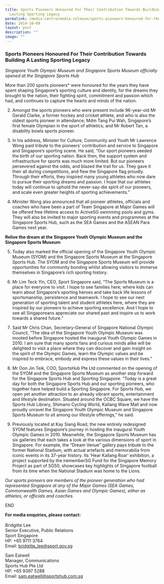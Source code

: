 ```yaml
---
title: Sports Pioneers Honoured For Their Contribution Towards Building A
  Lasting Sporting Legacy
permalink: /media-centre/media-release/sports-pioneers-honoured-for-their-contribution-towards-building/
date: 2014-10-09
layout: post
description: ""
image: ""
---
```

### **Sports Pioneers Honoured For Their Contribution Towards Building A Lasting Sporting Legacy**
_Singapore Youth Olympic Museum and Singapore Sports Museum officially opened at the Singapore Sports Hub_

More than 200 sports pioneers\* were honoured for the years they have spent shaping Singapore’s sporting culture and identity, for the dreams they brought to the nation, their fighting spirit, commitment and passion which had, and continues to capture the hearts and minds of the nation.

2. Amongst the sports pioneers who were present include 96-year-old Mr Gerald Clarke, a former hockey and cricket athlete, and who is also the oldest sports pioneer in attendance; Mdm Tang Pui Wah, Singapore’s first female Olympian in the sport of athletics; and Mr Robert Tan, a disability bowls sports pioneer.
 
3. In his address, Minister for Culture, Community and Youth Mr Lawrence Wong paid tribute to the pioneers’ contribution and service to Singapore and Singapore’s sporting scene. He said, “Our sport pioneers seeded the birth of our sporting nation. Back then, the support system and infrastructure for sports was much more limited. But our pioneers persevered against the odds, and blazed the trail for us. They gave it their all during competitions, and flew the Singapore flag proudly. Through their efforts, they inspired many young athletes who now dare to pursue their sporting dreams and passion. I hope that our athletes today will continue to uphold the never-say-die spirit of our pioneers, and scale even greater heights of sporting achievements.”

4. Minister Wong also announced that all pioneer athletes, officials and coaches who have been a part of Team Singapore at Major Games will be offered free lifetime access to ActiveSG swimming pools and gyms. They will also be invited to major sporting events and programmes at the Singapore Sports Hub, such as the SEA Games and the ASEAN Para Games next year.  

**Relive the dream at the Singapore Youth Olympic Museum and the Singapore Sports Museum**

5. Today also marked the official opening of the Singapore Youth Olympic Museum (SYOM) and the Singapore Sports Museum at the Singapore Sports Hub. The SYOM and the Singapore Sports Museum will provide opportunities for community bonding whilst allowing visitors to immerse themselves in Singapore’s rich sporting history.

6. Mr Lim Teck Yin, CEO, Sport Singapore said, “The Sports Museum is a place for everyone to visit. I hope to see families here; where kids can learn about Singapore’s sporting heroes and take back life lessons of sportsmanship, persistence and teamwork. I hope to see our next generation of sporting talent and student athletes here, where they are inspired by our pioneers to achieve sporting excellence. And I hope to see all Singaporeans appreciate our shared past and inspire us to work towards a shared future.”

7. Said Mr Chris Chan, Secretary-General of Singapore National Olympic Council, “The idea of the Singapore Youth Olympic Museum was mooted before Singapore hosted the inaugural Youth Olympic Games in 2010. I am sure that many sports fans and curious minds alike will be delighted to visit a place where they can discover and gain insight on the spirit of the Olympic Games, learn the Olympic values and be inspired to embrace, embody and express these values in their lives.”

8. Mr Oon Jin Teik, COO, SportsHub Pte Ltd commented on the opening of the SYOM and the Singapore Sports Museum as another step forward for the Singapore Sports Hub and Sporting Singapore. “Today is a great day for both the Singapore Sports Hub and our sporting pioneers, who together have helped build a Sporting Singapore. For Sports Hub, we open yet another attraction to an already vibrant sports, entertainment and lifestyle destination. Situated around the OCBC Square, we have the Sports Hub Library, Shimano Cycling World, Kallang Wave Mall and now proudly unravel the Singapore Youth Olympic Museum and Singapore Sports Museum to sit among our lifestyle offerings,” he said.

9. Previously located at Kay Siang Road, the new entirely redesigned SYOM features Singapore’s journey in hosting the inaugural Youth Olympic Games in 2010. Meanwhile, the Singapore Sports Museum has six galleries that each takes a look at the various dimensions of sport in Singapore. For example, the “Dream Venue” gallery pays tribute to the former National Stadium, with actual artefacts and memorabilia from iconic events in its 37-year history. Its ‘Hear Kallang Roar’ exhibition, a project supported by the irememberSG Fund for the Singapore Memory Project as part of SG50, showcases key highlights of Singapore football from its time when the National Stadium was home to the Lions.

*Our sports pioneers are members of the pioneer generation who had represented Singapore  at any of the Major Games (SEA Games, Commonwealth Games, Asian Games and Olympic Games), either as athletes, or officials and coaches.*

END

**For media enquiries, please contact:**  
   
Bridgitte Lee  
Senior Executive, Public Relations  
Sport Singapore  
HP: +65 9711 3764  
Email: [bridgitte\_lee@sport.gov.sg](mailto:bridgitte_lee@sport.gov.sg)

Sam Eatwell  
Manager, Communications  
Sports Hub Pte Ltd  
HP: +65 9397 5288  
Email: [sam.eatwell@sportshub.com.sg](mailto:sam.eatwell@sportshub.com.sg)